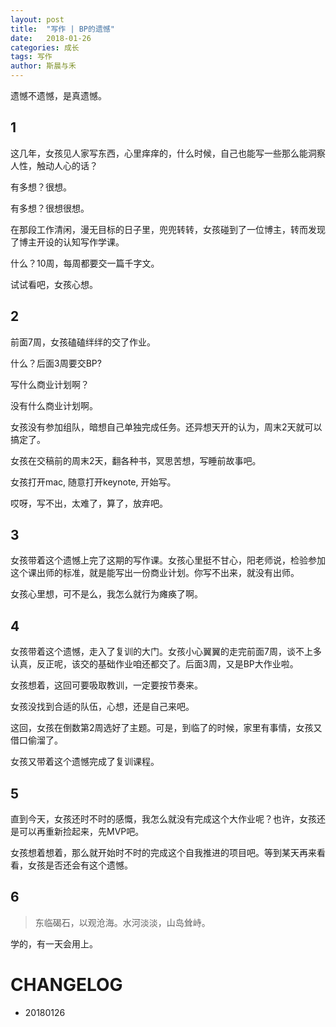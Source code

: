 ```yaml
---
layout: post
title:  "写作 | BP的遗憾"
date:   2018-01-26
categories: 成长
tags: 写作
author: 斯晨与禾
---
```


遗憾不遗憾，是真遗憾。

## 1

这几年，女孩见人家写东西，心里痒痒的，什么时候，自己也能写一些那么能洞察人性，触动人心的话？

有多想？很想。

有多想？很想很想。

在那段工作清闲，漫无目标的日子里，兜兜转转，女孩碰到了一位博主，转而发现了博主开设的认知写作学课。

什么？10周，每周都要交一篇千字文。

试试看吧，女孩心想。


## 2

前面7周，女孩磕磕绊绊的交了作业。

什么？后面3周要交BP?

写什么商业计划啊？

没有什么商业计划啊。

女孩没有参加组队，暗想自己单独完成任务。还异想天开的认为，周末2天就可以搞定了。

女孩在交稿前的周末2天，翻各种书，冥思苦想，写睡前故事吧。

女孩打开mac, 随意打开keynote, 开始写。

哎呀，写不出，太难了，算了，放弃吧。

## 3

女孩带着这个遗憾上完了这期的写作课。女孩心里挺不甘心，阳老师说，检验参加这个课出师的标准，就是能写出一份商业计划。你写不出来，就没有出师。

女孩心里想，可不是么，我怎么就行为瘫痪了啊。


## 4

女孩带着这个遗憾，走入了复训的大门。女孩小心翼翼的走完前面7周，谈不上多认真，反正呢，该交的基础作业咱还都交了。后面3周，又是BP大作业啦。

女孩想着，这回可要吸取教训，一定要按节奏来。

女孩没找到合适的队伍，心想，还是自己来吧。

这回，女孩在倒数第2周选好了主题。可是，到临了的时候，家里有事情，女孩又借口偷溜了。

女孩又带着这个遗憾完成了复训课程。

## 5

直到今天，女孩还时不时的感慨，我怎么就没有完成这个大作业呢？也许，女孩还是可以再重新捡起来，先MVP吧。

女孩想着想着，那么就开始时不时的完成这个自我推进的项目吧。等到某天再来看看，女孩是否还会有这个遗憾。

## 6

> 东临碣石，以观沧海。水河淡淡，山岛耸峙。

学的，有一天会用上。




# CHANGELOG
- 20180126
